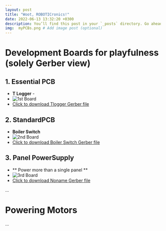 ```yaml
---
layout: post
title: "Woot, ROBOTICronics!"
date: 2022-06-13 13:32:20 +0300
description: You’ll find this post in your `_posts` directory. Go ahead and edit it and re-build the site to see your changes. # Add post description (optional)
img:  myPCBs.png # Add image post (optional)
---
```


# Development Boards for playfulness (solely Gerber view)
## 1.  Essential PCB
  - **T Logger** -
  - ![1st Board]({{site.baseurl}}/assets/img/Tlogger.png)
  - <a href="https://github.com/ROBOTICronics/PCB/blob/main/xMM/temp-logger.zip?raw=true" download="TempLog">Click to download Tlogger Gerber file</a>

## 2.  StandardPCB
  - **Boiler Switch**
  - ![2nd Board]({{site.baseurl}}/assets/img/boiler.png)
  - [Click to download Boiler Switch Gerber file](https://github.com/ROBOTICronics/PCB/blob/main/xMM/boiler-switch.zip?raw=true)

## 3. Panel PowerSupply
  - ** Power more than a single panel **
  - ![3rd Board]({{site.baseurl}}/assets/img/Noname.png)
  - <a href="https://github.com/ROBOTICronics/PCB/blob/main/xMM/noname.zip?raw=true">Click to download Noname Gerber file</a> 

...

# Powering Motors

...

